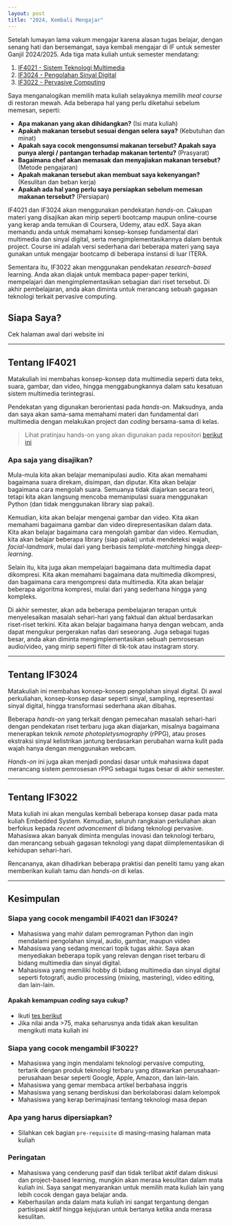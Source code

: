 ```yaml
---
layout: post
title: "2024, Kembali Mengajar"
---
```


Setelah lumayan lama vakum mengajar karena alasan tugas belajar, dengan senang hati dan bersemangat, saya kembali mengajar di IF untuk semester Ganjil 2024/2025. Ada tiga mata kuliah untuk semester mendatang:

1. [IF4021 - Sistem Teknologi Multimedia](/course/if4021/)
2. [IF3024 - Pengolahan Sinyal Digital](/course/if3024)
3. [IF3022 - Pervasive Computing](/course/if3022)

Saya menganalogikan memilih mata kuliah selayaknya memilih *meal course* di restoran mewah. Ada beberapa hal yang perlu diketahui sebelum memesan, seperti:

- **Apa makanan yang akan dihidangkan?** (Isi mata kuliah)
- **Apakah makanan tersebut sesuai dengan selera saya?** (Kebutuhan dan minat)
- **Apakah saya cocok mengonsumsi makanan tersebut? Apakah saya punya alergi / pantangan terhadap makanan tertentu?** (Prasyarat)
- **Bagaimana chef akan memasak dan menyajiakan makanan tersebut?** (Metode pengajaran)
- **Apakah makanan tersebut akan membuat saya kekenyangan?** (Kesulitan dan beban kerja)
- **Apakah ada hal yang perlu saya persiapkan sebelum memesan makanan tersebut?** (Persiapan)

IF4021 dan IF3024 akan menggunakan pendekatan *hands-on*. Cakupan materi yang disajikan akan mirip seperti bootcamp maupun online-course yang kerap anda temukan di Coursera, Udemy, atau edX. Saya akan memandu anda untuk memahami konsep-konsep fundamental dari multimedia dan sinyal digital, serta mengimplementasikannya dalam bentuk project. Course ini adalah versi sederhana dari beberapa materi yang saya gunakan untuk mengajar bootcamp di beberapa instansi di luar ITERA.

Sementara itu, IF3022 akan menggunakan pendekatan *research-based* learning. Anda akan diajak untuk membaca paper-paper terkini, mempelajari dan mengimplementasikan sebagian dari riset tersebut. Di akhir pembelajaran, anda akan diminta untuk merancang sebuah gagasan teknologi terkait pervasive computing.

## Siapa Saya?
Cek halaman awal dari website ini

---

## Tentang IF4021

Matakuliah ini membahas konsep-konsep data multimedia seperti data teks, suara, gambar, dan video, hingga menggabungkannya dalam satu kesatuan sistem multimedia terintegrasi.

Pendekatan yang digunakan berorientasi pada *hands-on*. Maksudnya, anda dan saya akan sama-sama memahami materi dan fundamental dari multimedia dengan melakukan project dan *coding* bersama-sama di kelas.

> Lihat pratinjau hands-on yang akan digunakan pada repositori [berikut ini](https://github.com/mctosima/if4021-handson)

### Apa saja yang disajikan?

Mula-mula kita akan belajar memanipulasi audio. Kita akan memahami bagaimana suara direkam, disimpan, dan diputar. Kita akan belajar bagaimana cara mengolah suara. Semuanya tidak diajarkan secara teori, tetapi kita akan langsung mencoba memanipulasi suara menggunakan Python (dan tidak menggunakan library siap pakai).

Kemudian, kita akan belajar mengenai gambar dan video. Kita akan memahami bagaimana gambar dan video direpresentasikan dalam data. Kita akan belajar bagaimana cara mengolah gambar dan video. Kemudian, kita akan belajar beberapa library (siap pakai) untuk mendeteksi wajah, *facial-landmark*, mulai dari yang berbasis *template-matching* hingga *deep-learning*.

Selain itu, kita juga akan mempelajari bagaimana data multimedia dapat dikompresi. Kita akan memahami bagaimana data multimedia dikompresi, dan bagaimana cara mengompresi data multimedia. Kita akan belajar beberapa algoritma kompresi, mulai dari yang sederhana hingga yang kompleks.

Di akhir semester, akan ada beberapa pembelajaran terapan untuk menyelesaikan masalah sehari-hari yang faktual dan aktual berdasarkan riset-riset terkini. Kita akan belajar bagaimana hanya dengan webcam, anda dapat mengukur pergerakan nafas dari seseorang. Juga sebagai tugas besar, anda akan diminta mengimplementasikan sebuah pemrosesan audio/video, yang mirip seperti filter di tik-tok atau instagram story.

---

## Tentang IF3024

Matakuliah ini membahas konsep-konsep pengolahan sinyal digital. Di awal perkuliahan, konsep-konsep dasar seperti sinyal, sampling, representasi sinyal digital, hingga transformasi sederhana akan dibahas.

Beberapa *hands-on* yang terkait dengan pemecahan masalah sehari-hari dengan pendekatan riset terbaru juga akan diajarkan, misalnya bagaimana menerapkan teknik *remote photopletysmography* (rPPG), atau proses ekstraksi sinyal kelistrikan jantung berdasarkan perubahan warna kulit pada wajah hanya dengan menggunakan webcam.

*Hands-on* ini juga akan menjadi pondasi dasar untuk mahasiswa dapat merancang sistem pemrosesan rPPG sebagai tugas besar di akhir semester.

---

## Tentang IF3022

Mata kuliah ini akan mengulas kembali beberapa konsep dasar pada mata kuliah Embedded System. Kemudian, seluruh rangkaian perkuliahan akan berfokus kepada *recent advancement* di bidang teknologi pervasive. Mahasiswa akan banyak diminta mengulas inovasi dan teknologi terbaru, dan merancang sebuah gagasan teknologi yang dapat diimplementasikan di kehidupan sehari-hari.

Rencananya, akan dihadirkan beberapa praktisi dan peneliti tamu yang akan memberikan kuliah tamu dan *hands-on* di kelas.

---

## Kesimpulan

### Siapa yang cocok mengambil IF4021 dan IF3024?
- Mahasiswa yang mahir dalam pemrograman Python dan ingin mendalami pengolahan sinyal, audio, gambar, maupun video
- Mahasiswa yang sedang mencari topik tugas akhir. Saya akan menyediakan beberapa topik yang relevan dengan riset terbaru di bidang multimedia dan sinyal digital.
- Mahasiswa yang memiliki hobby di bidang multimedia dan sinyal digital seperti fotografi, audio processing (mixing, mastering), video editing, dan lain-lain.

#### Apakah kemampuan *coding* saya cukup?
- Ikuti [tes berikut](https://www.w3schools.com/quiztest/quiztest.asp?qtest=PYTHON)
- Jika nilai anda >75, maka seharusnya anda tidak akan kesulitan mengikuti mata kuliah ini

### Siapa yang cocok mengambil IF3022?
- Mahasiswa yang ingin mendalami teknologi pervasive computing, tertarik dengan produk teknologi terbaru yang ditawarkan perusahaan-perusahaan besar seperti Google, Apple, Amazon, dan lain-lain.
- Mahasiswa yang gemar membaca artikel berbahasa inggris
- Mahasiswa yang senang berdiskusi dan berkolaborasi dalam kelompok
- Mahasiswa yang kerap berimajinasi tentang teknologi masa depan

### Apa yang harus dipersiapkan?
- Silahkan cek bagian `pre-requisite` di masing-masing halaman mata kuliah

### Peringatan
- Mahasiswa yang cenderung pasif dan tidak terlibat aktif dalam diskusi dan project-based learning, mungkin akan merasa kesulitan dalam mata kuliah ini. Saya sangat menyarankan untuk memilih mata kuliah lain yang lebih cocok dengan gaya belajar anda.
- Keberhasilan anda dalam mata kuliah ini sangat tergantung dengan partisipasi aktif hingga kejujuran untuk bertanya ketika anda merasa kesulitan.